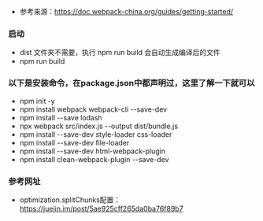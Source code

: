 * 参考来源：https://doc.webpack-china.org/guides/getting-started/

### 启动
* dist 文件夹不需要，执行 npm run build 会自动生成编译后的文件
* npm run build

### 以下是安装命令，在package.json中都声明过，这里了解一下就可以
* npm init -y
* npm install webpack webpack-cli --save-dev
* npm install --save lodash
* npx webpack src/index.js --output dist/bundle.js
* npm install --save-dev style-loader css-loader
* npm install --save-dev file-loader
* npm install --save-dev html-webpack-plugin
* npm install clean-webpack-plugin --save-dev

### 参考网址
* optimization.splitChunks配置：https://juejin.im/post/5ae925cff265da0ba76f89b7
